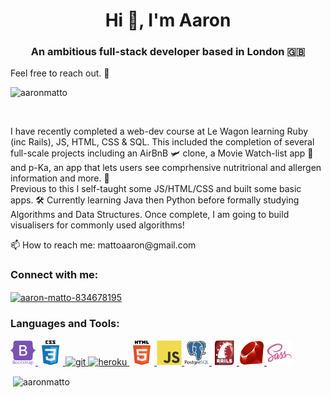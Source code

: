 <h1 align="center">Hi 👋, I'm Aaron</h1>
<h3 align="center">An ambitious full-stack developer based in London 🇬🇧</h3>
<p> Feel free to reach out. 👋 </p>


<p align="left"> <img src="https://komarev.com/ghpvc/?username=aaronmatto&label=Profile%20views&color=0e75b6&style=flat" alt="aaronmatto" /> </p>
<br>


<p>I have recently completed a web-dev course at Le Wagon learning Ruby (inc Rails), JS, HTML, CSS & SQL. This included the completion of several full-scale projects including an AirBnB 🛩 clone, a Movie Watch-list app 🍿 and p-Ka, an app that lets users see comprhensive nutritrional and allergen information and more. 🔎
<br>  
Previous to this I self-taught some JS/HTML/CSS and built some basic apps. 🛠
Currently learning Java then Python before formally studying Algorithms and Data Structures. Once complete, I am going to build visualisers for commonly used algorithms!</p>

<p> 📫 How to reach me: mattoaaron@gmail.com </p>


<h3 align="left">Connect with me:</h3>
<p align="left">
<a href="https://linkedin.com/in/aaron-matto-834678195" target="blank"><img align="center" src="https://raw.githubusercontent.com/rahuldkjain/github-profile-readme-generator/master/src/images/icons/Social/linked-in-alt.svg" alt="aaron-matto-834678195" height="30" width="40" /></a>
</p>

<h3 align="left">Languages and Tools:</h3>
<p align="left"> <a href="https://getbootstrap.com" target="_blank" rel="noreferrer"> <img src="https://raw.githubusercontent.com/devicons/devicon/master/icons/bootstrap/bootstrap-plain-wordmark.svg" alt="bootstrap" width="40" height="40"/> </a> <a href="https://www.w3schools.com/css/" target="_blank" rel="noreferrer"> <img src="https://raw.githubusercontent.com/devicons/devicon/master/icons/css3/css3-original-wordmark.svg" alt="css3" width="40" height="40"/> </a> <a href="https://git-scm.com/" target="_blank" rel="noreferrer"> <img src="https://www.vectorlogo.zone/logos/git-scm/git-scm-icon.svg" alt="git" width="40" height="40"/> </a> <a href="https://heroku.com" target="_blank" rel="noreferrer"> <img src="https://www.vectorlogo.zone/logos/heroku/heroku-icon.svg" alt="heroku" width="40" height="40"/> </a> <a href="https://www.w3.org/html/" target="_blank" rel="noreferrer"> <img src="https://raw.githubusercontent.com/devicons/devicon/master/icons/html5/html5-original-wordmark.svg" alt="html5" width="40" height="40"/> </a> <a href="https://developer.mozilla.org/en-US/docs/Web/JavaScript" target="_blank" rel="noreferrer"> <img src="https://raw.githubusercontent.com/devicons/devicon/master/icons/javascript/javascript-original.svg" alt="javascript" width="40" height="40"/> </a> <a href="https://www.postgresql.org" target="_blank" rel="noreferrer"> <img src="https://raw.githubusercontent.com/devicons/devicon/master/icons/postgresql/postgresql-original-wordmark.svg" alt="postgresql" width="40" height="40"/> </a> <a href="https://rubyonrails.org" target="_blank" rel="noreferrer"> <img src="https://raw.githubusercontent.com/devicons/devicon/master/icons/rails/rails-original-wordmark.svg" alt="rails" width="40" height="40"/> </a> <a href="https://www.ruby-lang.org/en/" target="_blank" rel="noreferrer"> <img src="https://raw.githubusercontent.com/devicons/devicon/master/icons/ruby/ruby-original.svg" alt="ruby" width="40" height="40"/> </a> <a href="https://sass-lang.com" target="_blank" rel="noreferrer"> <img src="https://raw.githubusercontent.com/devicons/devicon/master/icons/sass/sass-original.svg" alt="sass" width="40" height="40"/> </a> </p>

<p>&nbsp;<img align="center" src="https://github-readme-stats.vercel.app/api?username=aaronmatto&show_icons=true&locale=en" alt="aaronmatto" /></p>



